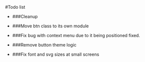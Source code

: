 #Todo list

* ###Cleanup

* ###Move btn class to its own module
* ###Fix bug with context menu due to it being positioned fixed.
* ###Remove button theme logic
* ###Fix font and svg sizes at small screens